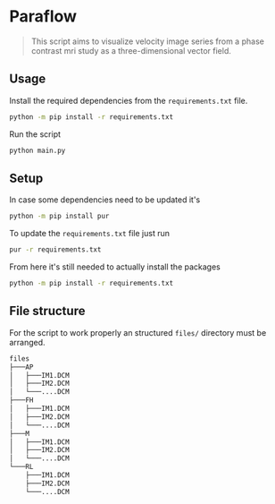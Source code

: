 # Paraflow

> This script aims to visualize velocity image series from a phase contrast mri study as a three-dimensional vector field.

## Usage

Install the required dependencies from the `requirements.txt` file.

```bash
python -m pip install -r requirements.txt
```

Run the script

```bash
python main.py
```

## Setup

In case some dependencies need to be updated it's 

```bash
python -m pip install pur
```

To update the `requirements.txt` file just run

```bash
pur -r requirements.txt
```

From here it's still needed to actually install the packages

```bash
python -m pip install -r requirements.txt
```

## File structure

For the script to work properly an structured `files/` directory must be arranged.

```bash
files
├───AP
│   ├───IM1.DCM
│   ├───IM2.DCM
│   └───....DCM
├───FH
│   ├───IM1.DCM
│   ├───IM2.DCM
│   └───....DCM
├───M
│   ├───IM1.DCM
│   ├───IM2.DCM
│   └───....DCM
└───RL
    ├───IM1.DCM
    ├───IM2.DCM
    └───....DCM
```